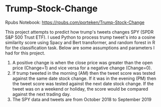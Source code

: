 # Trump-Stock-Change
Rpubs Notebook: https://rpubs.com/porteken/Trump-Stock-Change

This project attempts to predict how trump's tweets changes SPY (SPDR S&P 500 Trust ETF). I used Python to process trump tweet's into a cosine similarity score using Spacy and Bert transformer, and random forest in R for the classification task. Below are some assumptions and parameters I had for this project. 

1. A positive change is when the close price was greater than the open price (Change=1) and vice versa for a negative change (Change=0).
2. If trump tweeted in the morning (AM) then the tweet score was tested against the same date stock change.  If it was in the evening (PM) then the tweet score was tested against the next date stock change.   If the tweet was on a weekend or holiday,  the score would be compared against the next trading day.
3. The SPY data and tweets are from October 2018 to September 2019

